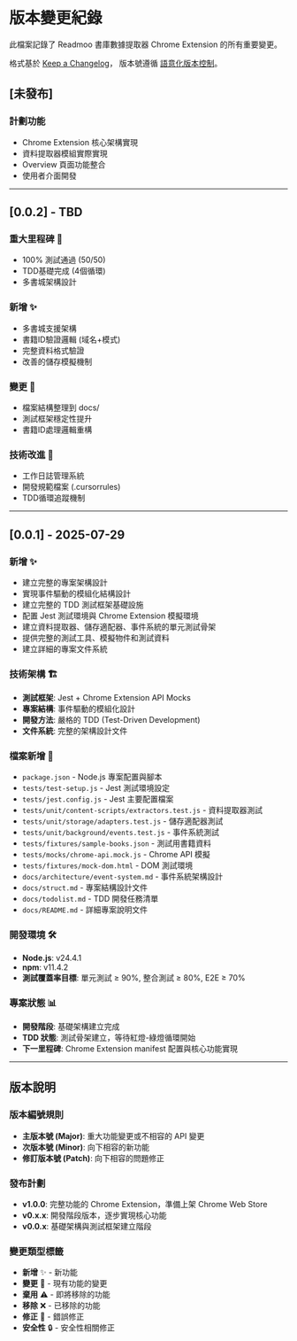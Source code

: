 # 版本變更紀錄

此檔案記錄了 Readmoo 書庫數據提取器 Chrome Extension 的所有重要變更。

格式基於 [Keep a Changelog](https://keepachangelog.com/zh-TW/1.0.0/)，
版本號遵循 [語意化版本控制](https://semver.org/lang/zh-TW/)。

## [未發布]

### 計劃功能

- Chrome Extension 核心架構實現
- 資料提取器模組實際實現
- Overview 頁面功能整合
- 使用者介面開發

---

## [0.0.2] - TBD

### 重大里程碑 🎉

- 100% 測試通過 (50/50)
- TDD基礎完成 (4個循環)
- 多書城架構設計

### 新增 ✨

- 多書城支援架構
- 書籍ID驗證邏輯 (域名+模式)
- 完整資料格式驗證
- 改善的儲存模擬機制

### 變更 🔄

- 檔案結構整理到 docs/
- 測試框架穩定性提升
- 書籍ID處理邏輯重構

### 技術改進 🔧

- 工作日誌管理系統
- 開發規範檔案 (.cursorrules)
- TDD循環追蹤機制

---

## [0.0.1] - 2025-07-29

### 新增 ✨

- 建立完整的專案架構設計
- 實現事件驅動的模組化結構設計
- 建立完整的 TDD 測試框架基礎設施
- 配置 Jest 測試環境與 Chrome Extension 模擬環境
- 建立資料提取器、儲存適配器、事件系統的單元測試骨架
- 提供完整的測試工具、模擬物件和測試資料
- 建立詳細的專案文件系統

### 技術架構 🏗

- **測試框架**: Jest + Chrome Extension API Mocks
- **專案結構**: 事件驅動的模組化設計
- **開發方法**: 嚴格的 TDD (Test-Driven Development)
- **文件系統**: 完整的架構設計文件

### 檔案新增 📁

- `package.json` - Node.js 專案配置與腳本
- `tests/test-setup.js` - Jest 測試環境設定
- `tests/jest.config.js` - Jest 主要配置檔案
- `tests/unit/content-scripts/extractors.test.js` - 資料提取器測試
- `tests/unit/storage/adapters.test.js` - 儲存適配器測試
- `tests/unit/background/events.test.js` - 事件系統測試
- `tests/fixtures/sample-books.json` - 測試用書籍資料
- `tests/mocks/chrome-api.mock.js` - Chrome API 模擬
- `tests/fixtures/mock-dom.html` - DOM 測試環境
- `docs/architecture/event-system.md` - 事件系統架構設計
- `docs/struct.md` - 專案結構設計文件
- `docs/todolist.md` - TDD 開發任務清單
- `docs/README.md` - 詳細專案說明文件

### 開發環境 🛠

- **Node.js**: v24.4.1
- **npm**: v11.4.2  
- **測試覆蓋率目標**: 單元測試 ≥ 90%, 整合測試 ≥ 80%, E2E ≥ 70%

### 專案狀態 📊

- **開發階段**: 基礎架構建立完成
- **TDD 狀態**: 測試骨架建立，等待紅燈-綠燈循環開始
- **下一里程碑**: Chrome Extension manifest 配置與核心功能實現

---

## 版本說明

### 版本編號規則

- **主版本號 (Major)**: 重大功能變更或不相容的 API 變更
- **次版本號 (Minor)**: 向下相容的新功能
- **修訂版本號 (Patch)**: 向下相容的問題修正

### 發布計劃

- **v1.0.0**: 完整功能的 Chrome Extension，準備上架 Chrome Web Store
- **v0.x.x**: 開發階段版本，逐步實現核心功能
- **v0.0.x**: 基礎架構與測試框架建立階段

### 變更類型標籤

- **新增** ✨ - 新功能
- **變更** 🔄 - 現有功能的變更
- **棄用** ⚠️ - 即將移除的功能
- **移除** ❌ - 已移除的功能
- **修正** 🐛 - 錯誤修正
- **安全性** 🔒 - 安全性相關修正

